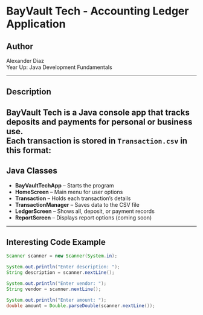 # BayVault Tech - Accounting Ledger Application

## Author  
Alexander Diaz  
Year Up: Java Development Fundamentals  

---

## Description  
BayVault Tech is a Java console app that tracks deposits and payments for personal or business use.  
Each transaction is stored in `Transaction.csv` in this format:  
---

## Java Classes  
- **BayVaultTechApp** – Starts the program  
- **HomeScreen** – Main menu for user options  
- **Transaction** – Holds each transaction’s details  
- **TransactionManager** – Saves data to the CSV file  
- **LedgerScreen** – Shows all, deposit, or payment records  
- **ReportScreen** – Displays report options (coming soon)  

---

## Interesting Code Example  
```java
Scanner scanner = new Scanner(System.in); 

System.out.println("Enter description: ");
String description = scanner.nextLine();

System.out.println("Enter vendor: ");
String vendor = scanner.nextLine();

System.out.println("Enter amount: ");
double amount = Double.parseDouble(scanner.nextLine());
